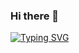 ### Hi there 👋
[![Typing SVG](https://readme-typing-svg.demolab.com?font=Fira+Code&size=25&pause=1000&background=4607FF00&random=false&width=435&lines=Hello%2C;I'm+Alamin+Ahmed+Abrar;A+full+stuck+web+developer;WordPress+web+Designer;And+Elementor+Expert)](https://git.io/typing-svg)
<!--
**alamin-ahmed-abrar/alamin-ahmed-abrar** is a ✨ _special_ ✨ repository because its `README.md` (this file) appears on your GitHub profile.

Here are some ideas to get you started:

- 🔭 I’m currently working on ...
- 🌱 I’m currently learning ...
- 👯 I’m looking to collaborate on ...
- 🤔 I’m looking for help with ...
- 💬 Ask me about ...
- 📫 How to reach me: ...
- 😄 Pronouns: ...
- ⚡ Fun fact: ...
-->
